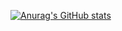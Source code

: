 [![Anurag's GitHub stats](https://github-readme-stats.vercel.app/api?username=2024eli)](https://github.com/anuraghazra/github-readme-stats)
